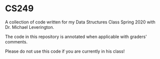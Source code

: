# CS249
A collection of code written for my Data Structures Class Spring 2020 with Dr. Michael Leverington.

The code in this repository is annotated when applicable with graders' comments.

Please do not use this code if you are currently in his class!

